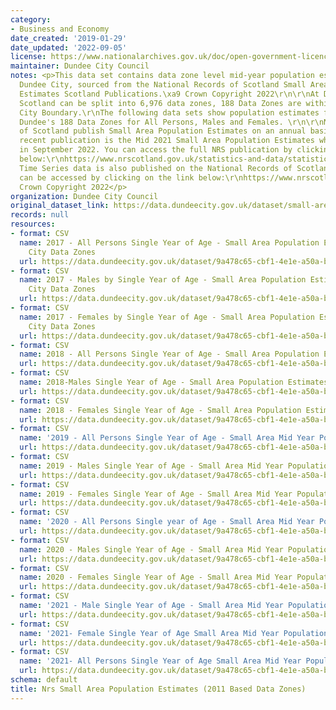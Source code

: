 ```yaml
---
category:
- Business and Economy
date_created: '2019-01-29'
date_updated: '2022-09-05'
license: https://www.nationalarchives.gov.uk/doc/open-government-licence/version/3/
maintainer: Dundee City Council
notes: <p>This data set contains data zone level mid-year population estimates for
  Dundee City, sourced from the National Records of Scotland Small Area Population
  Estimates Scotland Publications.\xa9 Crown Copyright 2022\r\n\r\nAt Data Zone level
  Scotland can be split into 6,976 data zones, 188 Data Zones are within the Dundee
  City Boundary.\r\nThe following data sets show population estimates for each of
  Dundee's 188 Data Zones for All Persons, Males and Females. \r\n\r\nNational Records
  of Scotland publish Small Area Population Estimates on an annual basis. The most
  recent publication is the Mid 2021 Small Area Population Estimates which were published
  in September 2022. You can access the full NRS publication by clicking on the link
  below:\r\nhttps://www.nrscotland.gov.uk/statistics-and-data/statistics/statistics-by-theme/population/population-estimates/small-area-population-estimates-2011-data-zone-based/mid-2021\r\n\r\nDetailed
  Time Series data is also published on the National Records of Scotland Website and
  can be accessed by clicking on the link below:\r\nhttps://www.nrscotland.gov.uk/statistics-and-data/statistics/statistics-by-theme/population/population-estimates/small-area-population-estimates-2011-data-zone-based/time-series\r\n\r\n\xa9
  Crown Copyright 2022</p>
organization: Dundee City Council
original_dataset_link: https://data.dundeecity.gov.uk/dataset/small-area-population-estimates
records: null
resources:
- format: CSV
  name: 2017 - All Persons Single Year of Age - Small Area Population Estimates Dundee
    City Data Zones
  url: https://data.dundeecity.gov.uk/dataset/9a478c65-cbf1-4e1e-a50a-b0222c0fd776/resource/4294afe4-cc0f-4e5e-89b5-f6c3cf4c028b/download/sape_dundeedz_mid17_persons.csv
- format: CSV
  name: 2017 - Males by Single Year of Age - Small Area Population Estimates Dundee
    City Data Zones
  url: https://data.dundeecity.gov.uk/dataset/9a478c65-cbf1-4e1e-a50a-b0222c0fd776/resource/72ecec9e-64cb-4b7e-8118-5ae3feccd14d/download/sape_dundeedz_mid17_males.csv
- format: CSV
  name: 2017 - Females by Single Year of Age - Small Area Population Estimates Dundee
    City Data Zones
  url: https://data.dundeecity.gov.uk/dataset/9a478c65-cbf1-4e1e-a50a-b0222c0fd776/resource/8e721e65-15b7-4afc-91e1-87076b745e8c/download/sape_dundeedz_mid17_females.csv
- format: CSV
  name: 2018 - All Persons Single Year of Age - Small Area Population Estimates
  url: https://data.dundeecity.gov.uk/dataset/9a478c65-cbf1-4e1e-a50a-b0222c0fd776/resource/364b59d8-d0e4-4d4e-b5d9-b9124972a2f6/download/tritresearchsupportadviceaboutdundeeaboutdundee2019open_data_extractssape-2018-persons.csv
- format: CSV
  name: 2018-Males Single Year of Age - Small Area Population Estimates
  url: https://data.dundeecity.gov.uk/dataset/9a478c65-cbf1-4e1e-a50a-b0222c0fd776/resource/16ac6610-9e69-4060-8f0d-2ec0fefe45c8/download/tritresearchsupportadviceaboutdundeeaboutdundee2019open_data_extractssape-2018-males.csv
- format: CSV
  name: 2018 - Females Single Year of Age - Small Area Population Estimates
  url: https://data.dundeecity.gov.uk/dataset/9a478c65-cbf1-4e1e-a50a-b0222c0fd776/resource/95bf9321-fa4c-4d11-8d7b-f8341ea109a1/download/tritresearchsupportadviceaboutdundeeaboutdundee2019open_data_extractssape-2018-females.csv
- format: CSV
  name: '2019 - All Persons Single Year of Age - Small Area Mid Year Population Estimates '
  url: https://data.dundeecity.gov.uk/dataset/9a478c65-cbf1-4e1e-a50a-b0222c0fd776/resource/cb65175a-2448-4c7a-b055-e12a42a06586/download/dundee_sape19_all_persons.csv
- format: CSV
  name: 2019 - Males Single Year of Age - Small Area Mid Year Population Estimates
  url: https://data.dundeecity.gov.uk/dataset/9a478c65-cbf1-4e1e-a50a-b0222c0fd776/resource/ff1649d6-547d-42dd-94dc-1c36b4dd2cab/download/dundee_sape19_males.csv
- format: CSV
  name: 2019 - Females Single Year of Age - Small Area Mid Year Population Estimates
  url: https://data.dundeecity.gov.uk/dataset/9a478c65-cbf1-4e1e-a50a-b0222c0fd776/resource/321f9812-b6bf-4b4c-99e8-6e197e06f2cd/download/dundee_sape19_females.csv
- format: CSV
  name: '2020 - All Persons Single year of Age - Small Area Mid Year Population Estimates '
  url: https://data.dundeecity.gov.uk/dataset/9a478c65-cbf1-4e1e-a50a-b0222c0fd776/resource/266dd802-a46a-4479-ae88-1c344575a1a6/download/sape_2020_allpersons.csv
- format: CSV
  name: 2020 - Males Single Year of Age - Small Area Mid Year Population Estimates
  url: https://data.dundeecity.gov.uk/dataset/9a478c65-cbf1-4e1e-a50a-b0222c0fd776/resource/0a531814-f6ec-4fcb-9232-4d7d29cf4703/download/sape_2020_males.csv
- format: CSV
  name: 2020 - Females Single Year of Age - Small Area Mid Year Population Estimates
  url: https://data.dundeecity.gov.uk/dataset/9a478c65-cbf1-4e1e-a50a-b0222c0fd776/resource/b5ca2414-249b-4e88-a40e-c76c5d370e2b/download/sape_2020_females.csv
- format: CSV
  name: '2021 - Male Single Year of Age - Small Area Mid Year Population Estimates '
  url: https://data.dundeecity.gov.uk/dataset/9a478c65-cbf1-4e1e-a50a-b0222c0fd776/resource/8cfdc77d-9bf9-40a1-afe9-043c80172d4a/download/males_2021_dz_estimates-_dundeecity.csv
- format: CSV
  name: '2021- Female Single Year of Age Small Area Mid Year Population Estimates '
  url: https://data.dundeecity.gov.uk/dataset/9a478c65-cbf1-4e1e-a50a-b0222c0fd776/resource/61c7c07d-4ec5-4432-a656-eaf345a20551/download/females_2021_dz_estimates_dundeecity.csv
- format: CSV
  name: '2021- All Persons Single Year of Age Small Area Mid Year Population Estimates '
  url: https://data.dundeecity.gov.uk/dataset/9a478c65-cbf1-4e1e-a50a-b0222c0fd776/resource/5a81cbc9-7c22-43fa-a91e-762fe52312cf/download/allpersons_2021_dz_estimates_dundeecity.csv
schema: default
title: Nrs Small Area Population Estimates (2011 Based Data Zones)
---
```

